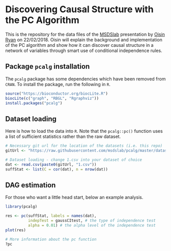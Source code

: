 # Discovering Causal Structure with the PC Algorithm

This is the repository for the data files of the [MSDSlab](https://msdatasciencelab.wordpress.com/) presentation by [Oisin Ryan](https://ryanoisin.github.io/) on 22/02/2018. Oisin will explain the background and implementation of the PC algorithm and show how it can discover causal structure in a network of variables through smart use of conditional independence rules.


## Package `pcalg` installation

The `pcalg` package has some dependencies which have been removed from `CRAN`. To install the package, run the following in `R`.

```R
source("https://bioconductor.org/biocLite.R")
biocLite(c("graph", "RBGL", "Rgraphviz"))
install.packages("pcalg")
```

## Dataset loading

Here is how to load the data into `R`. Note that the `pcalg::pc()` function uses a list of sufficient statistics rather than the raw dataset.
```R
# Necessary git url for the location of the datasets (i.e. this repo)
gitUrl <- "https://raw.githubusercontent.com/msdslab/pcalg/master/datasets/"

# Dataset loading - change 1.csv into your dataset of choice
dat <- read.csv(paste0(gitUrl, "1.csv"))
suffStat <- list(C = cor(dat), n = nrow(dat))

```

## DAG estimation

For those who want a little head start, below an example analysis.

```R
library(pcalg)

res <- pc(suffStat, labels = names(dat),
          indepTest = gaussCItest, # the type of independence test
          alpha = 0.01) # the alpha level of the independence test
plot(res)

# More information about the pc function
?pc
```
